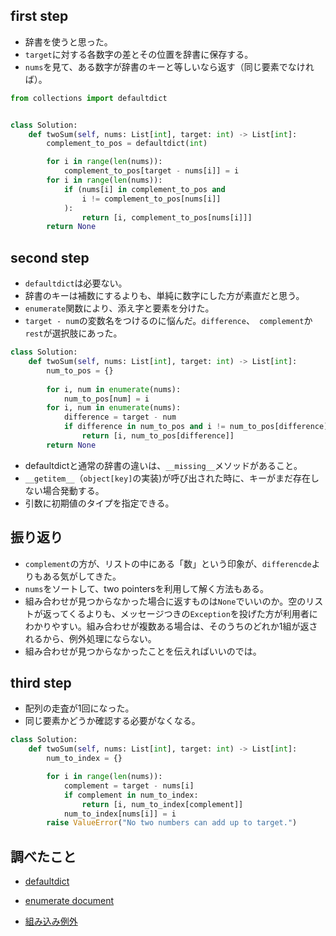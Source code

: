 ## first step

- 辞書を使うと思った。
- `target`に対する各数字の差とその位置を辞書に保存する。
- `nums`を見て、ある数字が辞書のキーと等しいなら返す（同じ要素でなければ）。

```python
from collections import defaultdict


class Solution:
    def twoSum(self, nums: List[int], target: int) -> List[int]:
        complement_to_pos = defaultdict(int)

        for i in range(len(nums)):
            complement_to_pos[target - nums[i]] = i
        for i in range(len(nums)):
            if (nums[i] in complement_to_pos and
                i != complement_to_pos[nums[i]]
            ):
                return [i, complement_to_pos[nums[i]]]
        return None
```

## second step

- `defaultdict`は必要ない。
- 辞書のキーは補数にするよりも、単純に数字にした方が素直だと思う。
- `enumerate`関数により、添え字と要素を分けた。
- `target - num`の変数名をつけるのに悩んだ。`difference`、　`complement`か`rest`が選択肢にあった。

```python
class Solution:
    def twoSum(self, nums: List[int], target: int) -> List[int]:
        num_to_pos = {}
        
        for i, num in enumerate(nums):
            num_to_pos[num] = i
        for i, num in enumerate(nums):
            difference = target - num
            if difference in num_to_pos and i != num_to_pos[difference]:
                return [i, num_to_pos[difference]]
        return None
```

- defaultdictと通常の辞書の違いは、`__missing__`メソッドがあること。
- `__getitem__`（`object[key]`の実装)が呼び出された時に、キーがまだ存在しない場合発動する。
- 引数に初期値のタイプを指定できる。

## 振り返り

- `complement`の方が、リストの中にある「数」という印象が、`differencde`よりもある気がしてきた。
- `nums`をソートして、two pointersを利用して解く方法もある。
- 組み合わせが見つからなかった場合に返すものは`None`でいいのか。空のリストが返ってくるよりも、メッセージつきの`Exception`を投げた方が利用者にわかりやすい。組み合わせが複数ある場合は、そのうちのどれか1組が返されるから、例外処理にならない。
- 組み合わせが見つからなかったことを伝えればいいのでは。

## third step

- 配列の走査が1回になった。
- 同じ要素かどうか確認する必要がなくなる。

```python
class Solution:
    def twoSum(self, nums: List[int], target: int) -> List[int]:
        num_to_index = {}

        for i in range(len(nums)):
            complement = target - nums[i]
            if complement in num_to_index:
                return [i, num_to_index[complement]]
            num_to_index[nums[i]] = i
        raise ValueError("No two numbers can add up to target.")
```


## 調べたこと

- [defaultdict](https://docs.python.org/ja/3.13/library/collections.html#collections.defaultdict)
- [enumerate document](https://docs.python.org/ja/3.13/library/functions.html#enumerate)

- [組み込み例外](https://docs.python.org/ja/3.13/library/exceptions.html)
  
